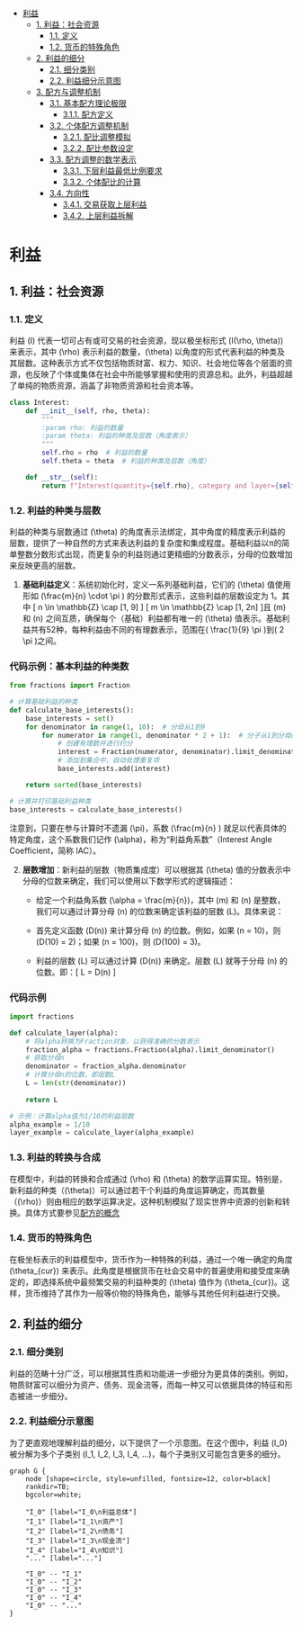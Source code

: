 
- [利益](#利益)
    - [1. 利益：社会资源](#1-利益社会资源)
        - [1.1. 定义](#11-定义)
        - [1.2. 货币的特殊角色](#12-货币的特殊角色)
    - [2. 利益的细分](#2-利益的细分)
        - [2.1. 细分类别](#21-细分类别)
        - [2.2. 利益细分示意图](#22-利益细分示意图)
    - [3. 配方与调整机制](#3-配方与调整机制)
        - [3.1. 基本配方理论极限](#31-基本配方理论极限)
            - [3.1.1. 配方定义](#311-配方定义)
        - [3.2. 个体配方调整机制](#32-个体配方调整机制)
            - [3.2.1. 配比调整模拟](#321-配比调整模拟)
            - [3.2.2. 配比参数设定](#322-配比参数设定)
        - [3.3. 配方调整的数学表示](#33-配方调整的数学表示)
            - [3.3.1. 下层利益最低比例要求](#331-下层利益最低比例要求)
            - [3.3.2. 个体配比的计算](#332-个体配比的计算)
        - [3.4. 方向性](#34-方向性)
            - [3.4.1. 交易获取上层利益](#341-交易获取上层利益)
            - [3.4.2. 上层利益拆解](#342-上层利益拆解)


# 利益

## 1. 利益：社会资源

### 1.1. 定义
利益 \(I\) 代表一切可占有或可交易的社会资源，现以极坐标形式 \(I(\rho, \theta)\) 来表示，其中 \(\rho\) 表示利益的数量，\(\theta\) 以角度的形式代表利益的种类及其层数。这种表示方式不仅包括物质财富、权力、知识、社会地位等各个层面的资源，也反映了个体或集体在社会中所能够掌握和使用的资源总和。此外，利益超越了单纯的物质资源，涵盖了非物质资源和社会资本等。

```python
class Interest:
    def __init__(self, rho, theta):
        """
        :param rho: 利益的数量
        :param theta: 利益的种类及层数（角度表示）
        """
        self.rho = rho  # 利益的数量
        self.theta = theta  # 利益的种类及层数（角度）

    def __str__(self):
        return f"Interest(quantity={self.rho}, category and layer={self.theta} degrees)"
```

### 1.2. 利益的种类与层数
利益的种类与层数通过 \(\theta\) 的角度表示法绑定，其中角度的精度表示利益的层数，提供了一种自然的方式来表达利益的复杂度和集成程度。基础利益以π的简单整数分数形式出现，而更复杂的利益则通过更精细的分数表示，分母的位数增加来反映更高的层数。

1. **基础利益定义**：系统初始化时，定义一系列基础利益，它们的 \(\theta\) 值使用形如 \(\frac{m}{n} \cdot \pi \) 的分数形式表示，这些利益的层数设定为 1。其中 \[ n \in \mathbb{Z} \cap [1, 9] \] \[ m \in \mathbb{Z} \cap [1, 2n] \]且 \(m\) 和 \(n\) 之间互质，确保每个（基础）利益都有唯一的 \(\theta\) 值表示。基础利益共有52种，每种利益由不同的有理数表示，范围在\( \frac{1}{9} \pi \)到\( 2 \pi \)之间。

### 代码示例：基本利益的种类数

```python
from fractions import Fraction

# 计算基础利益的种类
def calculate_base_interests():
    base_interests = set()
    for denominator in range(1, 10):  # 分母从1到9
        for numerator in range(1, denominator * 2 + 1):  # 分子从1到分母的两倍
            # 创建有理数并进行约分
            interest = Fraction(numerator, denominator).limit_denominator()
            # 添加到集合中，自动处理重复项
            base_interests.add(interest)

    return sorted(base_interests)

# 计算并打印基础利益种类
base_interests = calculate_base_interests()
```

注意到，只要在参与计算时不遗漏 \(\pi\)，系数 \(\frac{m}{n} \) 就足以代表具体的特定角度，这个系数我们记作 \(\alpha\)，称为“利益角系数”（Interest Angle Coefficient，简称 IAC）。

2. **层数增加**：新利益的层数（物质集成度）可以根据其 \(\theta\) 值的分数表示中分母的位数来确定，我们可以使用以下数学形式的逻辑描述：

    - 给定一个利益角系数 \(\alpha = \frac{m}{n}\)，其中 \(m\) 和 \(n\) 是整数，我们可以通过计算分母 \(n\) 的位数来确定该利益的层数 \(L\)。具体来说：

    - 首先定义函数 \(D(n)\) 来计算分母 \(n\) 的位数。例如，如果 \(n = 10\)，则 \(D(10) = 2\)；如果 \(n = 100\)，则 \(D(100) = 3\)。

    - 利益的层数 \(L\) 可以通过计算 \(D(n)\) 来确定。层数 \(L\) 就等于分母 \(n\) 的位数。即：\[ L = D(n) \] 

### 代码示例

```python
import fractions

def calculate_layer(alpha):
    # 将alpha转换为Fraction对象，以获得准确的分数表示
    fraction_alpha = fractions.Fraction(alpha).limit_denominator()
    # 获取分母n
    denominator = fraction_alpha.denominator
    # 计算分母n的位数，即层数L
    L = len(str(denominator))
    
    return L

# 示例：计算alpha值为1/10的利益层数
alpha_example = 1/10
layer_example = calculate_layer(alpha_example)
```

### 1.3. 利益的转换与合成
在模型中，利益的转换和合成通过 \(\rho\) 和 \(\theta\) 的数学运算实现。特别是，新利益的种类（\(\theta\)）可以通过若干个利益的角度运算确定，而其数量（\(\rho\)）则由相应的数学运算决定。这种机制模拟了现实世界中资源的创新和转换。具体方式要参见[配方的概念](世界.md#13-利益配方)

### 1.4. 货币的特殊角色
在极坐标表示的利益模型中，货币作为一种特殊的利益，通过一个唯一确定的角度 \(\theta_{cur}\) 来表示。此角度是根据货币在社会交易中的普遍使用和接受度来确定的，即选择系统中最频繁交易的利益种类的 \(\theta\) 值作为 \(\theta_{cur}\)。这样，货币维持了其作为一般等价物的特殊角色，能够与其他任何利益进行交换。

## 2. 利益的细分

### 2.1. 细分类别
利益的范畴十分广泛，可以根据其性质和功能进一步细分为更具体的类别。例如，物质财富可以细分为资产、债务、现金流等，而每一种又可以依据具体的特征和形态被进一步细分。

### 2.2. 利益细分示意图
为了更直观地理解利益的细分，以下提供了一个示意图。在这个图中，利益 \(I_0\) 被分解为多个子类别 \(I_1, I_2, I_3, I_4, ...\)，每个子类别又可能包含更多的细分。

```graphviz
graph G {
    node [shape=circle, style=unfilled, fontsize=12, color=black]
    rankdir=TB;
    bgcolor=white;

    "I_0" [label="I_0\n利益总体"]
    "I_1" [label="I_1\n资产"]
    "I_2" [label="I_2\n债务"]
    "I_3" [label="I_3\n现金流"]
    "I_4" [label="I_4\n知识"]
    "..." [label="..."]

    "I_0" -- "I_1"
    "I_0" -- "I_2"
    "I_0" -- "I_3"
    "I_0" -- "I_4"
    "I_0" -- "..."
}
```
